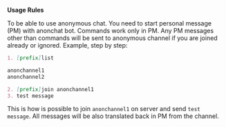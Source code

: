 **Usage Rules**

To be able to use anonymous chat. You need to start personal message (PM) with anonchat bot. Commands work only in PM. Any PM messages other than commands will be sent to anonymous channel if you are joined already or ignored. Example, step by step:

```Markdown
1. [prefix]list

anonchannel1
anonchannel2

2. [prefix]join anonchannel1
3. test message
```
This is how is possible to join `anonchannel1` on server and send `test message`. All messages will be also translated back in PM from the channel.
